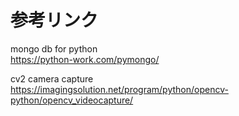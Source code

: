 # 参考リンク  
mongo db for python  
https://python-work.com/pymongo/  

cv2 camera capture  
https://imagingsolution.net/program/python/opencv-python/opencv_videocapture/
